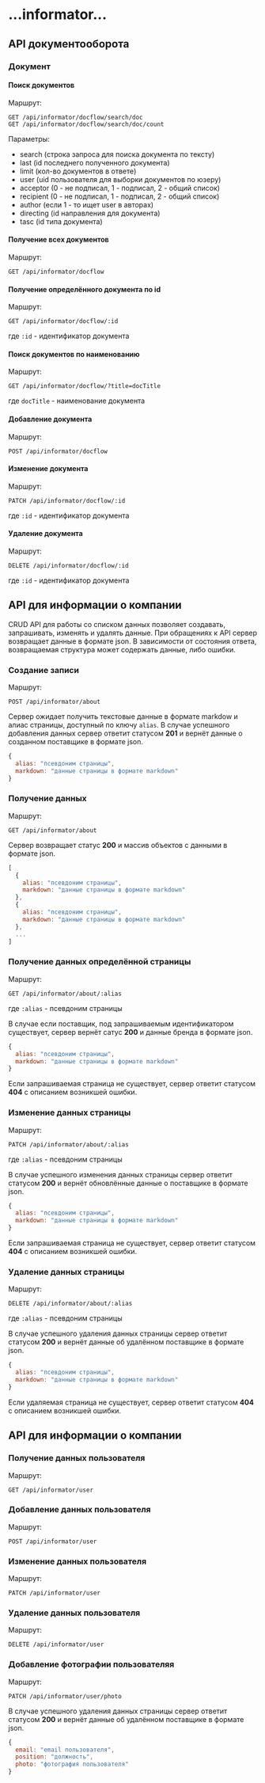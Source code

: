 # ...informator...


## API документооборота

### Документ

#### Поиск документов

Маршрут:
```
GET /api/informator/docflow/search/doc
GET /api/informator/docflow/search/doc/count
```

Параметры:
- search (строка запроса для поиска документа по тексту)
- last (id последнего полученного документа)
- limit (кол-во документов в ответе)
- user (uid пользователя для выборки документов по юзеру)
- acceptor (0 - не подписал,  1 - подписал, 2 - общий список)
- recipient (0 - не подписал,  1 - подписал, 2 - общий список)
- author (если 1 - то ищет user в авторах)
- directing (id направления для документа)
- tasc (id типа документа)


#### Получение всех документов

Маршрут:
```
GET /api/informator/docflow
```

#### Получение определённого документа по id 

Маршрут:
```
GET /api/informator/docflow/:id
```
где `:id` - идентификатор документа

#### Поиск документов по наименованию

Маршрут:
```
GET /api/informator/docflow/?title=docTitle
```
где `docTitle` - наименование документа


#### Добавление документа

Маршрут:
```
POST /api/informator/docflow
```

#### Изменение документа

Маршрут:
```
PATCH /api/informator/docflow/:id
```
где `:id` - идентификатор документа

#### Удаление документа

Маршрут:
```
DELETE /api/informator/docflow/:id
```
где `:id` - идентификатор документа





## API для информации о компании

CRUD API для работы со списком данных позволяет создавать, запрашивать, изменять и удалять данные.
При обращениях к API сервер возвращает данные в формате json. В зависимости от состояния ответа, возвращаемая структура может содержать данные, либо ошибки.

### Создание записи

Маршрут:
```
POST /api/informator/about
```

Сервер ожидает получить текстовые данные в формате markdow и алиас страницы, доступный по ключу `alias`.
В случае успешного добавления данных сервер ответит статусом **201** и вернёт данные о созданном поставщике в формате json.

```js
{
  alias: "псевдоним страницы",
  markdown: "данные страницы в формате markdown"
}
```

### Получение данных

Маршрут:
```
GET /api/informator/about
```

Сервер возвращает статус **200** и массив объектов с данными в формате json.

```js
[
  {
    alias: "псевдоним страницы",
    markdown: "данные страницы в формате markdown"
  },
  {
    alias: "псевдоним страницы",
    markdown: "данные страницы в формате markdown"
  },
  ...
]
```

### Получение данных определённой страницы

Маршрут:
```
GET /api/informator/about/:alias
```
где `:alias` - псевдоним страницы

В случае если поставщик, под запрашиваемым идентификатором существует, сервер вернёт сатус **200** и данные бренда в формате json.

```js
{
  alias: "псевдоним страницы",
  markdown: "данные страницы в формате markdown"
}
```

Если запрашиваемая страница не существует, сервер ответит статусом **404** с описанием возникшей ошибки.

### Изменение данных страницы

Маршрут:
```
PATCH /api/informator/about/:alias
```
где `:alias` - псевдоним страницы

В случае успешного изменения данных страницы сервер ответит статусом **200** и вернёт обновлённые данные о поставщике в формате json.

```js
{
  alias: "псевдоним страницы",
  markdown: "данные страницы в формате markdown"
}
```

Если запрашиваемая страница не существует, сервер ответит статусом **404** с описанием возникшей ошибки.

### Удаление данных страницы

Маршрут:
```
DELETE /api/informator/about/:alias
```
где `:alias` - псевдоним страницы

В случае успешного удаления данных страницы сервер ответит статусом **200** и вернёт данные об удалённом поставщике в формате json.

```js
{
  alias: "псевдоним страницы",
  markdown: "данные страницы в формате markdown"
}
```

Если удаляемая страница не существует, сервер ответит статусом **404** с описанием возникшей ошибки.



## API для информации о компании

### Получение данных пользователя

Маршрут:
```
GET /api/informator/user
```

### Добавление данных пользователя

Маршрут:
```
POST /api/informator/user
```

### Изменение данных пользователя

Маршрут:
```
PATCH /api/informator/user
```

### Удаление данных пользователя

Маршрут:
```
DELETE /api/informator/user
```

### Добавление фотографии пользователяя

Маршрут:
```
PATCH /api/informator/user/photo
```

В случае успешного удаления данных страницы сервер ответит статусом **200** и вернёт данные об удалённом поставщике в формате json.

```js
{
  email: "email пользователя",
  position: "должность",
  photo: "фотография пользователя"
}
```